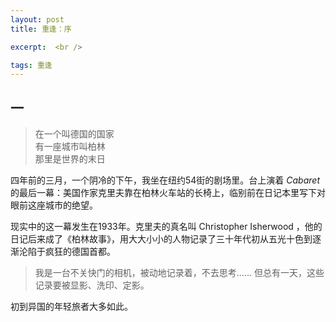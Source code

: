 ```yaml
---
layout: post
title: 重逢：序

excerpt:  <br />

tags: 重逢
---
```


## 一

>在一个叫德国的国家<br />
>有一座城市叫柏林<br />
>那里是世界的末日<br />

四年前的三月，一个阴冷的下午，我坐在纽约54街的剧场里。台上演着 _Cabaret_ 的最后一幕：美国作家克里夫靠在柏林火车站的长椅上，临别前在日记本里写下对眼前这座城市的绝望。

现实中的这一幕发生在1933年。克里夫的真名叫 Christopher Isherwood ，他的日记后来成了《柏林故事》，用大大小小的人物记录了三十年代初从五光十色到逐渐沦陷于疯狂的德国首都。

>我是一台不关快门的相机，被动地记录着，不去思考…… 但总有一天，这些记录要被显影、洗印、定影。

初到异国的年轻旅者大多如此。

<br /><br />
